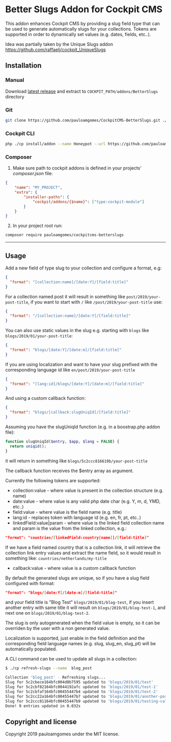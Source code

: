 # Better Slugs Addon for Cockpit CMS

This addon enhances Cockpit CMS by providing a slug field type that can be used to generate automatically slugs for your collections. Tokens are supported in order to dynamically set values (e.g. dates, fields, etc..).

Idea was partially taken by the Unique Slugs addon https://github.com/raffaelj/cockpit_UniqueSlugs

## Installation

### Manual

Download [latest release](https://github.com/pauloamgomes/CockpitCMS-BetterSlugs) and extract to `COCKPIT_PATH/addons/BetterSlugs` directory

### Git

```sh
git clone https://github.com/pauloamgomes/CockpitCMS-BetterSlugs.git ./addons/BetterSlugs
```

### Cockpit CLI

```sh
php ./cp install/addon --name Honeypot --url https://github.com/pauloamgomes/CockpitCMS-BetterSlugs.git
```

### Composer

1. Make sure path to cockpit addons is defined in your projects' _composer.json_ file:

  ```json
  {
      "name": "MY_PROJECT",
      "extra": {
          "installer-paths": {
              "cockpit/addons/{$name}": ["type:cockpit-module"]
          }
      }
  }
  ```

2. In your project root run:

  ```sh
  composer require pauloamgomes/cockpitcms-betterslugs
  ```

---

## Usage

Add a new field of type slug to your collection and configure a format, e.g:

```json
{
  "format": "[collection:name]/[date:Y]/[field:title]"
}
```

For a collection named post it will result in something like `post/2019/your-post-title`, if you want to start with `/` like `/post/2019/your-post-title` use:

```json
{
  "format": "/[collection:name]/[date:Y]/[field:title]"
}
```

You can also use static values in the slug e.g. starting with `blogs` like `blogs/2019/01/your-post-title`:

```json
{
  "format": "blogs/[date:Y]/[date:m]/[field:title]"
}
```

If you are using localization and want to have your slug prefixed with the corresponding language id like `en/post/2019/your-post-title`

```json
{
  "format": "[lang:id]/blogs/[date:Y]/[date:m]/[field:title]"
}
```

And using a custom callback function:

```json
{
  "format": "blogs/[callback:slugUniqId]/[field:title]"
}
```

Assuming you have the slugUniqId function (e.g. in a boostrap.php addon file):

```php
function slugUniqId($entry, $app, $lang = FALSE) {
  return uniqid();
}
```

it will return in something like `blogs/5c2ccc816619b/your-post-title`

The callback function receives the $entry array as argument.

Currently the following tokens are supported:

- collection:value - where value is present in the collection structure (e.g. name)
- date:value - where value is any valid php date char (e.g. Y, m, d, YMD, etc..)
- field:value - where value is the field name (e.g. title)
- lang:id - replaces token with language id (e.g. en, fr, pt, etc..)
- linkedField:value|param - where value is the linked field collection name and param is the value from the linked collection, e.g.:
```json
"format": "countries/[linkedField:country|name]]/[field:title]"
```
If we have a field named country that is a collection link, it will retrieve the collection link entry values and extract the name field, so it would result in something like: `countries/netherlands/my-title`

- callback:value - where value is a custom callback function

By default the generated slugs are unique, so if you have a slug field configured with format:

```json
"format": "blogs/[date:Y]/[date:m]/[field:title]"
```

and your field title is "Blog Test" `blogs/2019/01/blog-test`, if you insert another entry with same title it will result on `blogs/2019/01/blog-test-1`, and next one on `blogs/2019/01/blog-test-2`.

The slug is only autogenerated when the field value is empty, so it can be overriden by the user with a non generated value.

Localization is supported, just enable in the field definition and the corresponding field language names (e.g. slug, slug_en, slug_pt) will be automatically populated.


A CLI command can be used to update all slugs in a collection:

```bash
$ ./cp refresh-slugs --name  blog_post

Collection 'blog_post' - Refreshing slugs...
Slug for 5c2cbece164bfc004d0b7595 updated to 'blogs/2019/01/test'
Slug for 5c2cbf82164bfc0044192afc updated to 'blogs/2019/01/test-1'
Slug for 5c2cbfaf164bfc00455447b4 updated to 'blogs/2019/01/test-2'
Slug for 5c2cc22a164bfc00455447b7 updated to 'blogs/2019/01/another-post'
Slug for 5c2ccc81164bfc00455447b9 updated to 'blogs/2019/01/testing-callback'
Done! 9 entries updated in 0.032s
```

## Copyright and license

Copyright 2019 pauloamgomes under the MIT license.
